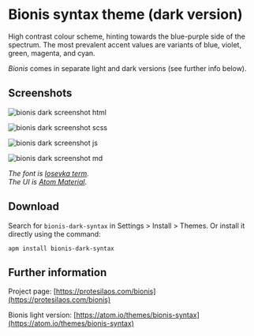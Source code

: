 # Bionis syntax theme (dark version)

High contrast colour scheme, hinting towards the blue-purple side of the spectrum. The most prevalent accent values are variants of blue, violet, green, magenta, and cyan.

*Bionis* comes in separate light and dark versions (see further info below).

## Screenshots

![bionis dark screenshot html](https://raw.githubusercontent.com/protesilaos/prot16/master/bionis/img/bionis_dark_html.png)

![bionis dark screenshot scss](https://raw.githubusercontent.com/protesilaos/prot16/master/bionis/img/bionis_dark_scss.png)

![bionis dark screenshot js](https://raw.githubusercontent.com/protesilaos/prot16/master/bionis/img/bionis_dark_js.png)

![bionis dark screenshot md](https://raw.githubusercontent.com/protesilaos/prot16/master/bionis/img/bionis_dark_md.png)

*The font is [Iosevka term](https://github.com/be5invis/Iosevka)*.  
*The UI is [Atom Material](https://github.com/atom-material/atom-material-ui)*.

## Download

Search for `bionis-dark-syntax` in Settings > Install > Themes. Or install it directly using the command:

```shell
apm install bionis-dark-syntax
```

## Further information

Project page: [https://protesilaos.com/bionis](https://protesilaos.com/bionis)

Bionis light version: [https://atom.io/themes/bionis-syntax](https://atom.io/themes/bionis-syntax)
